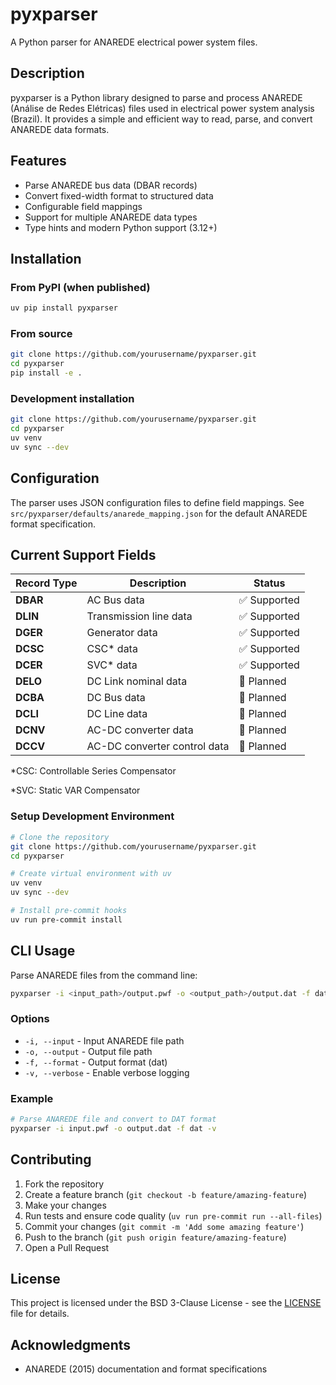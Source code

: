# pyxparser

A Python parser for ANAREDE electrical power system files.

## Description

pyxparser is a Python library designed to parse and process ANAREDE (Análise de Redes Elétricas) files used in electrical power system analysis (Brazil). It provides a simple and efficient way to read, parse, and convert ANAREDE data formats.

## Features

- Parse ANAREDE bus data (DBAR records)
- Convert fixed-width format to structured data
- Configurable field mappings
- Support for multiple ANAREDE data types
- Type hints and modern Python support (3.12+)

## Installation

### From PyPI (when published)
```bash
uv pip install pyxparser
```

### From source
```bash
git clone https://github.com/yourusername/pyxparser.git
cd pyxparser
pip install -e .
```

### Development installation
```bash
git clone https://github.com/yourusername/pyxparser.git
cd pyxparser
uv venv
uv sync --dev
```

## Configuration

The parser uses JSON configuration files to define field mappings.
See `src/pyxparser/defaults/anarede_mapping.json` for the default ANAREDE format specification.

## Current Support Fields

| Record Type | Description | Status |
|-------------|-------------|--------|
| **DBAR** | AC Bus data | ✅ Supported |
| **DLIN** | Transmission line data | ✅ Supported |
| **DGER** | Generator data | ✅ Supported  |
| **DCSC** | CSC* data | ✅ Supported |
| **DCER** | SVC* data | ✅ Supported |
| **DELO** | DC Link nominal data | 🔄 Planned |
| **DCBA** | DC Bus data | 🔄 Planned |
| **DCLI** | DC Line data | 🔄 Planned |
| **DCNV** | AC-DC converter data | 🔄 Planned |
| **DCCV** | AC-DC converter control data | 🔄 Planned |

*CSC: Controllable Series Compensator

*SVC: Static VAR Compensator

### Setup Development Environment

```bash
# Clone the repository
git clone https://github.com/yourusername/pyxparser.git
cd pyxparser

# Create virtual environment with uv
uv venv
uv sync --dev

# Install pre-commit hooks
uv run pre-commit install
```

## CLI Usage

Parse ANAREDE files from the command line:

```bash
pyxparser -i <input_path>/output.pwf -o <output_path>/output.dat -f dat -v
```

### Options

- `-i, --input` - Input ANAREDE file path
- `-o, --output` - Output file path
- `-f, --format` - Output format (dat)
- `-v, --verbose` - Enable verbose logging

### Example

```bash
# Parse ANAREDE file and convert to DAT format
pyxparser -i input.pwf -o output.dat -f dat -v
```

## Contributing

1. Fork the repository
2. Create a feature branch (`git checkout -b feature/amazing-feature`)
3. Make your changes
4. Run tests and ensure code quality (`uv run pre-commit run --all-files`)
5. Commit your changes (`git commit -m 'Add some amazing feature'`)
6. Push to the branch (`git push origin feature/amazing-feature`)
7. Open a Pull Request

## License

This project is licensed under the BSD 3-Clause License - see the [LICENSE](LICENSE) file for details.

## Acknowledgments

- ANAREDE (2015) documentation and format specifications
